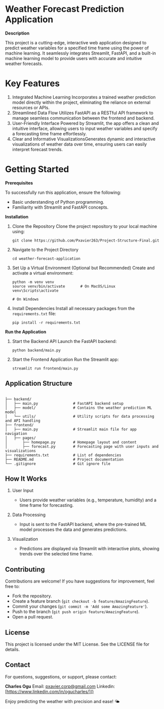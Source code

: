# **Weather Forecast Prediction Application**

**Description**

This project is a cutting-edge, interactive web application designed to predict weather variables for a specified time frame using the power of machine learning. It seamlessly integrates Streamlit, FastAPI, and a built-in machine learning model to provide users with accurate and intuitive weather forecasts.

# **Key Features**

1. Integrated Machine Learning
   Incorporates a trained weather prediction model directly within the project, eliminating the reliance on external resources or APIs.
2. Streamlined Data Flow
   Utilizes FastAPI as a RESTful API framework to manage seamless communication between the frontend and backend.
3. User-Friendly Interface
   Powered by Streamlit, the app offers a clean and intuitive interface, allowing users to input weather variables and specify a forecasting time frame effortlessly.
4. Clear and Informative VisualizationsGenerates dynamic and interactive visualizations of weather data over time, ensuring users can easily interpret forecast trends.

# **Getting Started**

**Prerequisites**

To successfully run this application, ensure the following:

* Basic understanding of Python programming.
* Familiarity with Streamlit and FastAPI concepts.

**Installation**

1. Clone the Repository
   Clone the project repository to your local machine using:

   ```
   git clone https://github.com/Pxavier263/Project-Structure-Final.git
   ```
2. Navigate to the Project Directory

   ```
   cd weather-forecast-application
   ```
3. Set Up a Virtual Environment (Optional but Recommended)
   Create and activate a virtual environment:

   ```
   python -m venv venv
   source venv/bin/activate       # On MacOS/Linux
   venv\Scripts\activate  
   ```

       # On Windows
4. Install Dependencies
   Install all necessary packages from the `requirements.txt` file:

   ```
   pip install -r requirements.txt
   ```

**Run the Application**

1. Start the Backend API
   Launch the FastAPI backend:

   ```
   python backend/main.py
   ```
2. Start the Frontend Application
   Run the Streamlit app:

   ```
   streamlit run frontend/main.py
   ```

## **Application Structure**

```

├── backend/
│   ├── main.py                # FastAPI backend setup
│   ├── model/                 # Contains the weather prediction ML model
│   └── utils/                 # Utility scripts for data processing and API handling
├── frontend/
│   ├── main.py                # Streamlit main file for app navigation
│   ├── pages/
│       ├── homepage.py        # Homepage layout and content
│       ├── forecast.py        # Forecasting page with user inputs and visualizations
├── requirements.txt           # List of dependencies
├── README.md                  # Project documentation
└── .gitignore                 # Git ignore file
```

## **How It Works**

1. User Input

   - Users provide weather variables (e.g., temperature, humidity) and a time frame for forecasting.
2. Data Processing

   - Input is sent to the FastAPI backend, where the pre-trained ML model processes the data and generates predictions.
3. Visualization

   - Predictions are displayed via Streamlit with interactive plots, showing trends over the selected time frame.

## **Contributing**

Contributions are welcome! If you have suggestions for improvement, feel free to:

* Fork the repository.
* Create a feature branch (`git checkout -b feature/AmazingFeature`).
* Commit your changes (`git commit -m 'Add some AmazingFeature'`).
* Push to the branch (`git push origin feature/AmazingFeature`).
* Open a pull request.

## License

This project is licensed under the MIT License. See the LICENSE file for details.

## **Contact**

For questions, suggestions, or support, please contact:

**Charles Ogu**
Email: [pxavier.corp@gmail.com]()
Linkedin: [https://www.linkedin.com/in/ogucharles/]()

Enjoy predicting the weather with precision and ease! 🌤️
